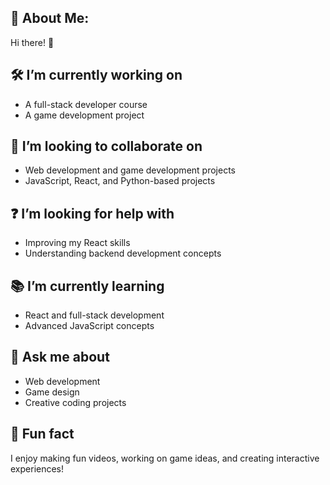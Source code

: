 ## 💫 About Me:
Hi there! 👋

## 🛠️ I’m currently working on
- A full-stack developer course
- A game development project

## 🤝 I’m looking to collaborate on
- Web development and game development projects
- JavaScript, React, and Python-based projects

## ❓ I’m looking for help with
- Improving my React skills
- Understanding backend development concepts

## 📚 I’m currently learning
- React and full-stack development
- Advanced JavaScript concepts

## 💬 Ask me about
- Web development
- Game design
- Creative coding projects

## 🎉 Fun fact
I enjoy making fun videos, working on game ideas, and creating interactive experiences!
